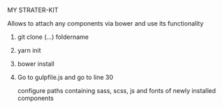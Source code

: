 MY STRATER-KIT


Allows to attach any components via bower and use its functionality

1. git clone (...) foldername
2. yarn init
3. bower install
4. Go to gulpfile.js and go to line 30

	configure paths containing sass, scss, js and fonts of newly installed components